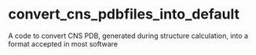 # convert_cns_pdbfiles_into_default
A code to convert CNS PDB, generated during structure calculation, into a format accepted in most software
